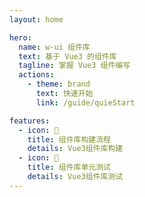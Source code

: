 ```yaml
---
layout: home

hero:
  name: w-ui 组件库
  text: 基于 Vue3 的组件库
  tagline: 掌握 Vue3 组件编写
  actions:
    - theme: brand
      text: 快速开始
      link: /guide/quieStart

features:
  - icon: 🔧
    title: 组件库构建流程
    details: Vue3组件库构建
  - icon: 🔨
    title: 组件库单元测试
    details: Vue3组件库测试
---
```

